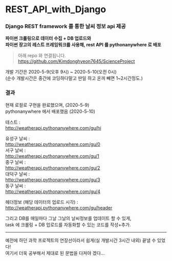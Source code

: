 # REST_API_with_Django
### Django REST framework 를 통한 날씨 정보 api 제공

**파이썬 크롤링으로 데이터 수집 + DB 업로드와  
파이썬 장고의 레스트 프레임워크를 사용해, rest API 를 pythonanywhere 로 배포**

>아래 repo 와 연결됩니다.  
https://github.com/Kimdonghyeon7645/ScienceProject

개발 기간은 2020-5-9(오후 9시) ~ 2020-5-10(오전 0시)    
(순수 개발시간은 중간에 코딩하다말고 딴일 하고 온꺼 빼면 1~2시간정도.)

### 결과

현재 로컬로 구현을 완료했으며, (2020-5-9)  
pythonanywhere 에서 배포했음 (2020-5-10)

테스트 :  
http://weatherapi.pythonanywhere.com/gu/hi

유성구 날씨 :  
http://weatherapi.pythonanywhere.com/gu/0  
서구 날씨 :  
http://weatherapi.pythonanywhere.com/gu/1  
중구 날씨 :  
http://weatherapi.pythonanywhere.com/gu/2  
대덕구 날씨 :  
http://weatherapi.pythonanywhere.com/gu/3  
동구 날씨 :  
http://weatherapi.pythonanywhere.com/gu/4  

헤더정보 (해당 데이터의 업로드 시각) :  
http://weatherapi.pythonanywhere.com/gu/header


그리고 DB를 매일마다 그날 그날의 날씨정보를 업데이트 할 수 있게,   
task 에 크롤링 + DB 업로드를 자동화할 수 있는 코드를 작성+추가.

---

예전에 하던 과학 프로젝트의 연장선이라서 쉽게(실 개발시간 3시간 내외) 끝낼 수 있었다!  
여기서 더욱 공부해서 제대로 된 문법을 다져야 겠다... 
